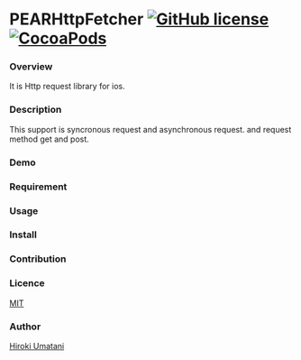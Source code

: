 PEARHttpFetcher [![GitHub license](https://img.shields.io/github/license/mashape/apistatus.svg?style=plastic)](https://github.com/HirokiUmatani/PEARHttpFetcher/blob/master/LICENSE) [![CocoaPods](https://img.shields.io/badge/platform-ios-lightgrey.svg)](https://cocoapods.org/pods/PEARHttpFetcher)
====

### Overview
It is Http request library for ios.

### Description
This support is syncronous request and asynchronous request.
and request method get and post.

### Demo

### Requirement

### Usage

### Install

### Contribution

### Licence
[MIT](https://github.com/HirokiUmatani/PEARHttpFetcher/blob/master/LICENSE)

### Author
[Hiroki Umatani](https://github.com/HirokiUmatani)
